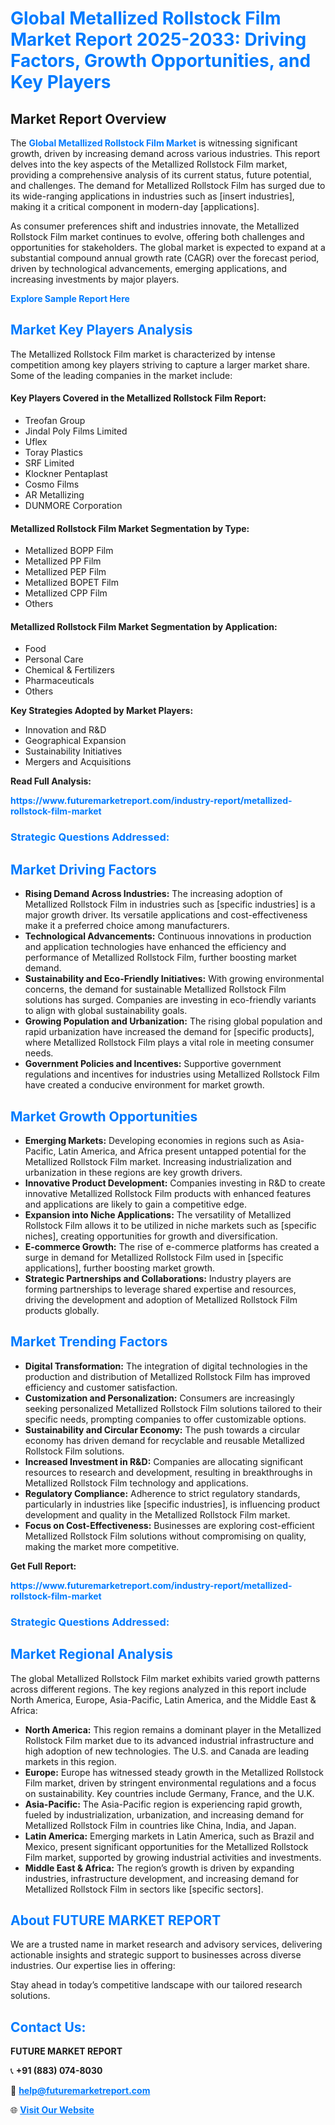 <h1 style="color: #007BFF;">Global Metallized Rollstock Film Market Report 2025-2033: Driving Factors, Growth Opportunities, and Key Players</h1>

<section id="overview">
<h2>Market Report Overview</h2>
<p>The <a href="https://www.futuremarketreport.com/industry-report/metallized-rollstock-film-market" style="color: #007BFF; text-decoration: none;"><strong>Global Metallized Rollstock Film Market</strong></a> is witnessing significant growth, driven by increasing demand across various industries. This report delves into the key aspects of the Metallized Rollstock Film market, providing a comprehensive analysis of its current status, future potential, and challenges. The demand for Metallized Rollstock Film has surged due to its wide-ranging applications in industries such as [insert industries], making it a critical component in modern-day [applications].</p>
<p>As consumer preferences shift and industries innovate, the Metallized Rollstock Film market continues to evolve, offering both challenges and opportunities for stakeholders. The global market is expected to expand at a substantial compound annual growth rate (CAGR) over the forecast period, driven by technological advancements, emerging applications, and increasing investments by major players.</p>
</section>

<section id="overview">
<p><a href="https://www.futuremarketreport.com/request-sample/reportId=28889" style="color: #007BFF; text-decoration: none;"><strong>Explore Sample Report Here</strong></a></p>
</section>

<section id="key-players">
<h2 style="color: #007BFF;">Market Key Players Analysis</h2>
<p>The Metallized Rollstock Film market is characterized by intense competition among key players striving to capture a larger market share. Some of the leading companies in the market include:</p>
<h4>Key Players Covered in the Metallized Rollstock Film Report:</h4>
<ul><li>Treofan Group</li><li>Jindal Poly Films Limited</li><li>Uflex</li><li>Toray Plastics</li><li>SRF Limited</li><li>Klockner Pentaplast</li><li>Cosmo Films</li><li>AR Metallizing</li><li>DUNMORE Corporation</li></ul>
<h4>Metallized Rollstock Film Market Segmentation by Type:</h4>
<ul><li>Metallized BOPP Film</li><li>Metallized PP Film</li><li>Metallized PEP Film</li><li>Metallized BOPET Film</li><li>Metallized CPP Film</li><li>Others</li></ul>

<h4>Metallized Rollstock Film Market Segmentation by Application:</h4>
<ul><li>Food</li><li>Personal Care</li><li>Chemical &amp; Fertilizers</li><li>Pharmaceuticals</li><li>Others</li></ul>
<p><strong>Key Strategies Adopted by Market Players:</strong></p>
<ul>
<li>Innovation and R&D</li>
<li>Geographical Expansion</li>
<li>Sustainability Initiatives</li>
<li>Mergers and Acquisitions</li>
</ul>
</section>

<section>
<p><strong>Read Full Analysis: </strong></p><a href="https://www.futuremarketreport.com/industry-report/metallized-rollstock-film-market" style="color: #007BFF; text-decoration: none;"><strong>https://www.futuremarketreport.com/industry-report/metallized-rollstock-film-market</strong></a>
<h3 style="color: #007BFF;">Strategic Questions Addressed:</h3>
</section>

<section id="driving-factors">
<h2 style="color: #007BFF;">Market Driving Factors</h2>
<ul>
<li><strong>Rising Demand Across Industries:</strong> The increasing adoption of Metallized Rollstock Film in industries such as [specific industries] is a major growth driver. Its versatile applications and cost-effectiveness make it a preferred choice among manufacturers.</li>
<li><strong>Technological Advancements:</strong> Continuous innovations in production and application technologies have enhanced the efficiency and performance of Metallized Rollstock Film, further boosting market demand.</li>
<li><strong>Sustainability and Eco-Friendly Initiatives:</strong> With growing environmental concerns, the demand for sustainable Metallized Rollstock Film solutions has surged. Companies are investing in eco-friendly variants to align with global sustainability goals.</li>
<li><strong>Growing Population and Urbanization:</strong> The rising global population and rapid urbanization have increased the demand for [specific products], where Metallized Rollstock Film plays a vital role in meeting consumer needs.</li>
<li><strong>Government Policies and Incentives:</strong> Supportive government regulations and incentives for industries using Metallized Rollstock Film have created a conducive environment for market growth.</li>
</ul>
</section>

<section id="growth-opportunities">
<h2 style="color: #007BFF;">Market Growth Opportunities</h2>
<ul>
<li><strong>Emerging Markets:</strong> Developing economies in regions such as Asia-Pacific, Latin America, and Africa present untapped potential for the Metallized Rollstock Film market. Increasing industrialization and urbanization in these regions are key growth drivers.</li>
<li><strong>Innovative Product Development:</strong> Companies investing in R&D to create innovative Metallized Rollstock Film products with enhanced features and applications are likely to gain a competitive edge.</li>
<li><strong>Expansion into Niche Applications:</strong> The versatility of Metallized Rollstock Film allows it to be utilized in niche markets such as [specific niches], creating opportunities for growth and diversification.</li>
<li><strong>E-commerce Growth:</strong> The rise of e-commerce platforms has created a surge in demand for Metallized Rollstock Film used in [specific applications], further boosting market growth.</li>
<li><strong>Strategic Partnerships and Collaborations:</strong> Industry players are forming partnerships to leverage shared expertise and resources, driving the development and adoption of Metallized Rollstock Film products globally.</li>
</ul>
</section>

<section id="trending-factors">
<h2 style="color: #007BFF;">Market Trending Factors</h2>
<ul>
<li><strong>Digital Transformation:</strong> The integration of digital technologies in the production and distribution of Metallized Rollstock Film has improved efficiency and customer satisfaction.</li>
<li><strong>Customization and Personalization:</strong> Consumers are increasingly seeking personalized Metallized Rollstock Film solutions tailored to their specific needs, prompting companies to offer customizable options.</li>
<li><strong>Sustainability and Circular Economy:</strong> The push towards a circular economy has driven demand for recyclable and reusable Metallized Rollstock Film solutions.</li>
<li><strong>Increased Investment in R&D:</strong> Companies are allocating significant resources to research and development, resulting in breakthroughs in Metallized Rollstock Film technology and applications.</li>
<li><strong>Regulatory Compliance:</strong> Adherence to strict regulatory standards, particularly in industries like [specific industries], is influencing product development and quality in the Metallized Rollstock Film market.</li>
<li><strong>Focus on Cost-Effectiveness:</strong> Businesses are exploring cost-efficient Metallized Rollstock Film solutions without compromising on quality, making the market more competitive.</li>
</ul>
</section>

<section>
<p><strong>Get Full Report: </strong></p><a href="https://www.futuremarketreport.com/industry-report/metallized-rollstock-film-market" style="color: #007BFF; text-decoration: none;"><strong>https://www.futuremarketreport.com/industry-report/metallized-rollstock-film-market</strong></a>
<h3 style="color: #007BFF;">Strategic Questions Addressed:</h3>
</section>


<section id="regional-analysis">
<h2 style="color: #007BFF;">Market Regional Analysis</h2>
<p>The global Metallized Rollstock Film market exhibits varied growth patterns across different regions. The key regions analyzed in this report include North America, Europe, Asia-Pacific, Latin America, and the Middle East & Africa:</p>
<ul>
<li><strong>North America:</strong> This region remains a dominant player in the Metallized Rollstock Film market due to its advanced industrial infrastructure and high adoption of new technologies. The U.S. and Canada are leading markets in this region.</li>
<li><strong>Europe:</strong> Europe has witnessed steady growth in the Metallized Rollstock Film market, driven by stringent environmental regulations and a focus on sustainability. Key countries include Germany, France, and the U.K.</li>
<li><strong>Asia-Pacific:</strong> The Asia-Pacific region is experiencing rapid growth, fueled by industrialization, urbanization, and increasing demand for Metallized Rollstock Film in countries like China, India, and Japan.</li>
<li><strong>Latin America:</strong> Emerging markets in Latin America, such as Brazil and Mexico, present significant opportunities for the Metallized Rollstock Film market, supported by growing industrial activities and investments.</li>
<li><strong>Middle East & Africa:</strong> The region’s growth is driven by expanding industries, infrastructure development, and increasing demand for Metallized Rollstock Film in sectors like [specific sectors].</li>
</ul>
</section>

<footer>
<h2 style="color: #007BFF;">About FUTURE MARKET REPORT</h2>
<p>We are a trusted name in market research and advisory services, delivering actionable insights and strategic support to businesses across diverse industries. Our expertise lies in offering:</p>

<p>Stay ahead in today’s competitive landscape with our tailored research solutions.</p>

<h2 style="color: #007BFF;">Contact Us:</h2>
<p><strong>FUTURE MARKET REPORT</strong></p>
<p>📞 <strong>+91 (883) 074-8030</strong></p>
<p>📧 <strong><a href="mailto:help@futuremarketreport.com" style="color: #007BFF;">help@futuremarketreport.com</a></strong></p>
<p>🌐 <strong><a href="https://www.futuremarketreport.com/" style="color: #007BFF;">Visit Our Website</a></strong></p>
</footer>